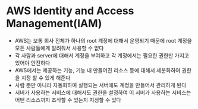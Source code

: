 # AWS Identity and Access Management(IAM)

- AWS는 보통 회사 전체가 하나의 root 계정에 대해서 운영되기 때문에 root 계정을 모든 사람들에게 알려줘서 사용할 수 없다
- 각 사람과 server에 대해서 계정을 부여하고 각 계정에서는 필요한 권한만 가지고 있어야 안전하다
- AWS에서는 제공하는 기능, 기능 내 만들어진 리소스 등에 대해서 세분화하여 권한 을 지정 할 수 있게 해준다
- 사람 뿐만 아니라 자동화하여 실행되는 서버에도 계정을 만들어서 관리하게 된다
 - 서버가 사용하는 서비스에 대해서도 권한을 설정하여 이 서버가 사용하는 서비스는 어떤 리소스까지 조작할 수 있는지 지정할 수 있다
